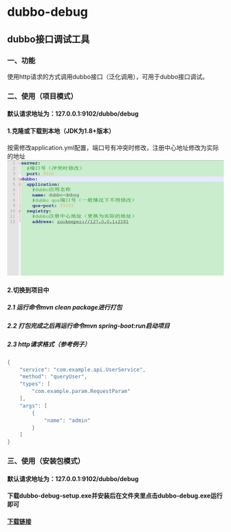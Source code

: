 # dubbo-debug
## dubbo接口调试工具
### 一、功能
   使用http请求的方式调用dubbo接口（泛化调用），可用于dubbo接口调试。
### 二、使用（项目模式）
#### 默认请求地址为：127.0.0.1:9102/dubbo/debug
#### 1.克隆或下载到本地（JDK为1.8+版本）
按需修改application.yml配置，端口号有冲突时修改，注册中心地址修改为实际的地址
![](images/application.png)
#### 2.切换到项目中
##### 2.1 运行命令mvn clean package进行打包
##### 2.2 打包完成之后再运行命令mvn spring-boot:run启动项目
##### 2.3 http请求格式（参考例子）
```java
{
    "service": "com.example.api.UserService",
    "method": "queryUser",
    "types": [
        "com.example.param.RequestParam"
    ],
    "args": [
        {
            "name": "admin"
        }
    ]
}
```
### 三、使用（安装包模式）
#### 默认请求地址为：127.0.0.1:9102/dubbo/debug
#### 下载dubbo-debug-setup.exe并安装后在文件夹里点击dubbo-debug.exe运行即可
####  [下载链接](https://github.com/hkbaicfl/dubbo-debug/releases)
